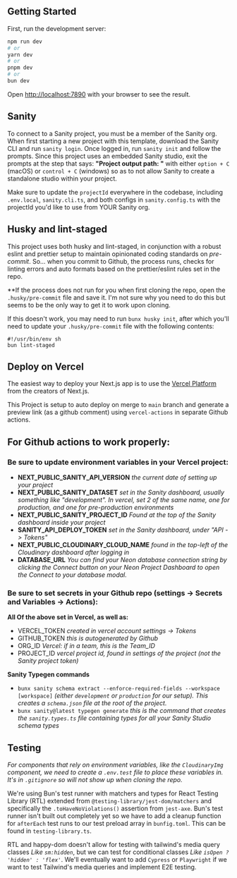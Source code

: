 ## Getting Started

First, run the development server:

```bash
npm run dev
# or
yarn dev
# or
pnpm dev
# or
bun dev
```

Open [http://localhost:7890](http://localhost:7890) with your browser to see the result.

## Sanity

To connect to a Sanity project, you must be a member of the Sanity org.  When first starting a new project with this template, download the Sanity CLI and run `sanity login`.  Once logged in, run `sanity init` and follow the prompts.  Since this project uses an embedded Sanity studio, exit the prompts at the step that says: __"Project output path: "__ with either `option + C` (macOS) or `control + C` (windows) so as to not allow Sanity to create a standalone studio within your project.

Make sure to update the `projectId` everywhere in the codebase, including `.env.local`, `sanity.cli.ts`, and both configs in `sanity.config.ts` with the projectId you'd like to use from YOUR Sanity org.

## Husky and lint-staged

This project uses both husky and lint-staged, in conjunction with a robust eslint and prettier setup to maintain opinionated coding standards on _pre-commit_. So... when you commit to Github, the process runs, checks for linting errors and auto formats based on the prettier/eslint rules set in the repo.

\*\*If the process does not run for you when first cloning the repo, open the `.husky/pre-commit` file and save it. I'm not sure why you need to do this but seems to be the only way to get it to work upon cloning.

If this doesn't work, you may need to run `bunx husky init`, after which you'll need to update your `.husky/pre-commit` file with the following contents:
```
#!/usr/bin/env sh
bun lint-staged
```

## Deploy on Vercel

The easiest way to deploy your Next.js app is to use the [Vercel Platform](https://vercel.com/new?utm_medium=default-template&filter=next.js&utm_source=create-next-app&utm_campaign=create-next-app-readme) from the creators of Next.js.

This Project is setup to auto deploy on merge to `main` branch and generate a preview link (as a github comment) using `vercel-actions` in separate Github actions.

## For Github actions to work properly:

### Be sure to update environment variables in your Vercel project:

- __NEXT_PUBLIC_SANITY_API_VERSION__ *the current date of setting up your project*
- __NEXT_PUBLIC_SANITY_DATASET__ *set in the Sanity dashboard, usually something like "development".  In vercel, set 2 of the same name, one for production, and one for pre-production environments*
- __NEXT_PUBLIC_SANITY_PROJECT_ID__ *Found at the top of the Sanity dashboard inside your project*
- __SANITY_API_DEPLOY_TOKEN__  *set in the Sanity dashboard, under "API -> Tokens"*
- __NEXT_PUBLIC_CLOUDINARY_CLOUD_NAME__ *found in the top-left of the Cloudinary dashboard after logging in*
- __DATABASE_URL__ *You can find your Neon database connection string by clicking the Connect button on your Neon Project Dashboard to open the Connect to your database modal.*

### Be sure to set secrets in your Github repo (settings -> Secrets and Variables -> Actions):

**All Of the above set in Vercel, as well as:**

- VERCEL_TOKEN _created in vercel account settings -> Tokens_
- GITHUB_TOKEN _this is autogenerated by Github_
- ORG_ID _Vercel: if in a team, this is the Team_ID_
- PROJECT_ID _vercel project id, found in settings of the project (not the Sanity project token)_

**Sanity Typegen commands**

- `bunx sanity schema extract --enforce-required-fields --workspace [workspace]` _(either `development` or `production` for our setup).  This creates a `schema.json` file at the root of the project._
- `bunx sanity@latest typegen generate` _this is the command that creates the `sanity.types.ts` file containing types for all your Sanity Studio schema types_

## Testing

_For components that rely on environment variables, like the `CloudinaryImg` component, we need to create a `.env.test` file to place these variables in.  It's in `.gitignore` so will not show up when cloning the repo._

We're using Bun's test runner with matchers and types for React Testing Library (RTL) extended from `@testing-library/jest-dom/matchers` and specifically the `.toHaveNoViolations()` assertion from `jest-axe`.  Bun's test runner isn't built out completely yet so we have to add a cleanup function for `afterEach` test runs to our test preload array in `bunfig.toml`. This can be found in `testing-library.ts`.

RTL and happy-dom doesn't allow for testing with tailwind's media query classes _Like `sm:hidden`_, but we can test for conditional classes _Like `isOpen ? 'hidden' : 'flex'`_.  We'll eventually want to add `Cypress` or `Playwright` if we want to test Tailwind's media queries and implement E2E testing.

